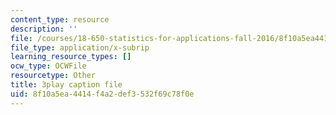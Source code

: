 ```yaml
---
content_type: resource
description: ''
file: /courses/18-650-statistics-for-applications-fall-2016/8f10a5ea4414f4a2def3532f69c78f0e_4HRhg4eUiMo.srt
file_type: application/x-subrip
learning_resource_types: []
ocw_type: OCWFile
resourcetype: Other
title: 3play caption file
uid: 8f10a5ea-4414-f4a2-def3-532f69c78f0e
---
```

